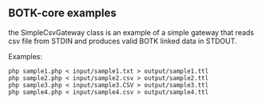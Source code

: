BOTK-core examples
------------------

the SimpleCsvGateway class is an example of a simple gateway that reads csv file from STDIN and produces valid BOTK linked data in STDOUT.

Examples:
```
php sample1.php < input/sample1.txt > output/sample1.ttl
php sample2.php < input/sample2.csv > output/sample2.ttl
php sample3.php < input/sample3.CSV > output/sample3.ttl
php sample4.php < input/sample4.csv > output/sample4.ttl
```
